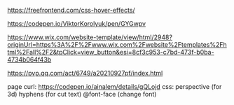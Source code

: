 https://freefrontend.com/css-hover-effects/

https://codepen.io/ViktorKorolyuk/pen/GYGwpv

https://www.wix.com/website-template/view/html/2948?originUrl=https%3A%2F%2Fwww.wix.com%2Fwebsite%2Ftemplates%2Fhtml%2Fall%2F2&tpClick=view_button&esi=8cf3c953-c7bd-473f-b0ba-4734b064f43b

https://pvp.qq.com/act/6749/a20210927pf/index.html

page curl: https://codepen.io/ainalem/details/gQLojd
css:
perspective (for 3d)
hyphens (for cut text)
@font-face (change font)
